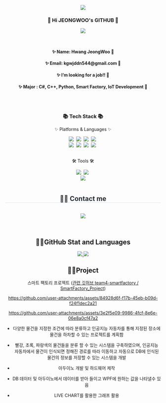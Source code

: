 
<!--
**JEONGWOO0705/JEONGWOO0705** is a ✨ _special_ ✨ repository because its `README.md` (this file) appears on your GitHub profile.

Here are some ideas to get you started:

- 🔭 I’m currently working on ...
- 🌱 I’m currently learning ...
- 👯 I’m looking to collaborate on ...
- 🤔 I’m looking for help with ...
- 💬 Ask me about ...
- 📫 How to reach me: ...
- 😄 Pronouns: ...
- ⚡ Fun fact: ...
-->
<p align='center'>
  <a href="https://github.com/JEONGWOO0705">
    <img src="https://capsule-render.vercel.app/api?type=venom&height=270&color=gradient&text=JEONGWOO's%20GITHUB%20Repository&section=header&reversal=false&textBg=false&fontColor=005174&fontSize=40&animation=blinking&fontAlign=50"/>
  </a>
</p>


<div align=center>
<h3>🧸 Hi JEONGWOO's GITHUB 👋</h3>
<p align="center">
	<a href="https://hits.seeyoufarm.com"><img src="https://hits.seeyoufarm.com/api/count/incr/badge.svg?url=https%3A%2F%2Fgithub.com%2FJEONGWOO0705%2FJEONGWOO0705&count_bg=%23B3F084&title_bg=%23838282&icon=husqvarna.svg&icon_color=%23E7E7E7&title=hits&edge_flat=false"/></a>
</div>
<br>


<div align=center>
<h4>✨ Name: Hwang JeongWoo 👋</h4>
<h4>✨ Email: kgwjddn544@gmail.com 👋</h4>
<h4>✨ I’m looking for a job!! 👋</h4>
<h4>✨ Major : C#, C++, Python, Smart Factory, IoT Development 👋</h4>
	  
</div>


<br>
<br>
<div align=center>
	<h3>📚 Tech Stack 📚</h3>
	<p>✨ Platforms & Languages ✨</p>
</div>
<div align="center">
    <img src="https://img.shields.io/badge/Python-3776AB?style=flat-square&logo=python&logoColor=white"/></a>&nbsp
    <img src="https://img.shields.io/badge/C-A8B9CC?style=flat-square&logo=c&logoColor=white"/></a>&nbsp
	<img src="https://img.shields.io/badge/C%23-512BD4?style=flat-square&logo=csharp&logoColor=white"/></a>&nbsp
    <img src="https://img.shields.io/badge/C++-00599C?style=flat-square&logo=cplusplus&logoColor=white"/></a>&nbsp
    <br>
    <img src="https://img.shields.io/badge/Mysql-4479A1?style=flat-square&logo=mysql&logoColor=white"/></a>&nbsp
    <img src="https://img.shields.io/badge/Linux-FCC624?style=flat-square&logo=linux&logoColor=white"/></a>&nbsp
    <img src="https://img.shields.io/badge/CSS3-1572B6?style=flat-square&logo=css3&logoColor=white"/></a>&nbsp
    <img src="https://img.shields.io/badge/HTML5-E34F26?style=flat-square&logo=html5&logoColor=white"/></a>&nbsp
	
</div>
<br>
<div align=center>
	<p>🛠 Tools 🛠</p>
</div>
<div align=center>
	<img src="https://img.shields.io/badge/Visual Studio Code-007ACC?style=flat-square&logo=visualstudiocode&logoColor=white"/></a>&nbsp
	<img src="https://img.shields.io/badge/Visual Studio-5C2D91?style=flat-square&logo=visualstudio&logoColor=white"/></a>&nbsp
	<br>
    <img src="https://img.shields.io/badge/GitHub-181717?style=flat-square&logo=GitHub&logoColor=white"/></a>
</div>
<br>


<div align= "center">
    <h2 style="border-bottom: 1px solid #d8dee4; color: #282d33;"> 🧑‍💻 Contact me </h2> <br> 
    <div align= "center"> <a href=mailto:kgwjddn544@gmail.com> <img src="https://img.shields.io/badge/Gmail-EA4335?style=for-the-badge&logo=Gmail&logoColor=white&link=mailto:kgwjddn544@gmail.com"> </a>
         
</div>

<br>
<br>


<div align=center>



## 🧑‍💻GitHub Stat and Languages
<p align='center'>
  <a href="https://github.com/JEONGWOO0705">
    <img src="https://github-readme-stats.vercel.app/api?username=JEONGWOO0705&theme=tokyonight&show_icons=true"/>
    <img src="https://github-readme-stats.vercel.app/api/top-langs/?username=JEONGWOO0705&theme=tokyonight&layout=compact"/>
  </a>
</p>

## 🧑‍💻Project
스마트 팩토리 프로젝트 ([관련 깃허브 team4-smartfactory / SmartFactory_Project](https://github.com/team4-smartfactory/SmartFactory_Project))

  
https://github.com/user-attachments/assets/84928d6f-f17b-45eb-b09d-f24f1dec2a21





https://github.com/user-attachments/assets/3e2f5e09-9986-4fcf-8e6e-06e8a0cf47a2


- 다양한 물건을 지정한 조건에 따라 분류하고 인공지능 자동차를 통해 지정된 장소에 물건을 하차할 수 있는 프로젝트를 계획함

- 빨강, 초록, 파랑색의 물건들을 분류 할 수 있는 시스템을 구축하였으며, 인공지능 자동차에서 물건이 인식되면 정해진 경로를 따라 이동하고 자동으로 DB에 인식된 물건의 정보를 저장할 수 있는 시스템을 개발 

- 아두이노 개발 및 하드웨어 제작

- DB 데이터 및 아두이노에서 데이터를 받아 들이고 WPF에 원하는 값을 나타낼수 있음

- LIVE CHART를 활용한 그래프 활용

